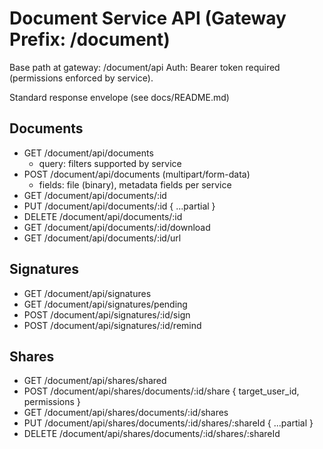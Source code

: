 # Document Service API (Gateway Prefix: /document)

Base path at gateway: /document/api
Auth: Bearer token required (permissions enforced by service).

Standard response envelope (see docs/README.md)

## Documents

- GET /document/api/documents
    - query: filters supported by service
- POST /document/api/documents (multipart/form-data)
    - fields: file (binary), metadata fields per service
- GET /document/api/documents/:id
- PUT /document/api/documents/:id { ...partial }
- DELETE /document/api/documents/:id
- GET /document/api/documents/:id/download
- GET /document/api/documents/:id/url

## Signatures

- GET /document/api/signatures
- GET /document/api/signatures/pending
- POST /document/api/signatures/:id/sign
- POST /document/api/signatures/:id/remind

## Shares

- GET /document/api/shares/shared
- POST /document/api/shares/documents/:id/share { target_user_id, permissions }
- GET /document/api/shares/documents/:id/shares
- PUT /document/api/shares/documents/:id/shares/:shareId { ...partial }
- DELETE /document/api/shares/documents/:id/shares/:shareId
